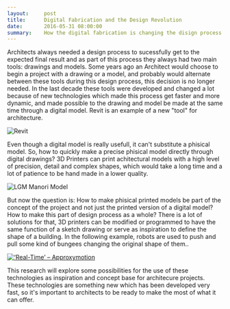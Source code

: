 ```yaml
---
layout:     post
title:      Digital Fabrication and the Design Revolution
date:       2016-05-31 08:00:00
summary:    How the digital fabrication is changing the disign process in Architecture.
---
```


  Architects always needed a design process to sucessfully get to the expected final result and as part of this process they always 
  had two main tools: drawings and models. Some years ago an Architect would choose to begin a project with a drawing or a model,
  and probably would alternate between these tools during this design process, this decision is no longer needed.
  In the last decade these tools were developed and changed a lot because of new technologies which made this process get faster and more dynamic, 
  and made possible to the drawing and model be made at the same time through a digital model. Revit is an example of a new "tool" for architecture.
  
  ![Revit](https://github.com/douglasvlopes/douglasvlopes.github.io/blob/master/images/Screenshot.jpg)
  
  Even though a digital model is really usefull, it can't substitute a phisical model. So, how to quickly make a precise phisical model 
  directly through digital drawings? 3D Printers can print achitectural models with a high level of precision, detail and complex shapes,
  which would take a long time and a lot of patience to be hand made in a lower quality.

 ![LGM Manori Model](https://github.com/douglasvlopes/douglasvlopes.github.io/blob/master/images/Manori.jpg)

  But now the question is: How to make phisical printed models be part of the concept of the project and not just the printed version
  of a digital model? How to make this part of design process as a whole? There is a lot of solutions for that, 3D printers can be modified
  or programmed to have the same function of a sketch drawing or serve as inspiration to define the shape of a building. 
  In the following example, robots are used to push and pull some kind of bungees changing the original shape of them..
  
 [![‘Real-Time’ – Approxymotion](https://github.com/douglasvlopes/douglasvlopes.github.io/blob/master/images/apro.png)](https://vimeo.com/46052125 "‘Real-Time’ – Approxymotion - Click to Watch!")
  
  This research will explore some possibilities for the use of these technologies as inspiration and concept base for architecure projects.
  These technologies are something new which has been developed very fast, so it's important to architects to be ready to make the most of
  what it can offer.
